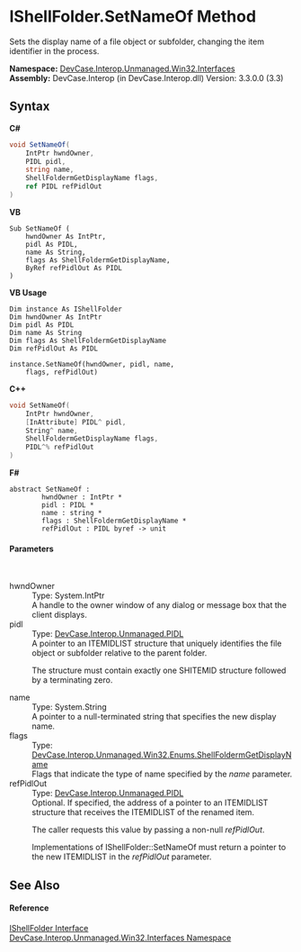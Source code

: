 # IShellFolder.SetNameOf Method 
 

Sets the display name of a file object or subfolder, changing the item identifier in the process.

**Namespace:**&nbsp;<a href="N_DevCase_Interop_Unmanaged_Win32_Interfaces">DevCase.Interop.Unmanaged.Win32.Interfaces</a><br />**Assembly:**&nbsp;DevCase.Interop (in DevCase.Interop.dll) Version: 3.3.0.0 (3.3)

## Syntax

**C#**<br />
``` C#
void SetNameOf(
	IntPtr hwndOwner,
	PIDL pidl,
	string name,
	ShellFoldermGetDisplayName flags,
	ref PIDL refPidlOut
)
```

**VB**<br />
``` VB
Sub SetNameOf ( 
	hwndOwner As IntPtr,
	pidl As PIDL,
	name As String,
	flags As ShellFoldermGetDisplayName,
	ByRef refPidlOut As PIDL
)
```

**VB Usage**<br />
``` VB Usage
Dim instance As IShellFolder
Dim hwndOwner As IntPtr
Dim pidl As PIDL
Dim name As String
Dim flags As ShellFoldermGetDisplayName
Dim refPidlOut As PIDL

instance.SetNameOf(hwndOwner, pidl, name, 
	flags, refPidlOut)
```

**C++**<br />
``` C++
void SetNameOf(
	IntPtr hwndOwner, 
	[InAttribute] PIDL^ pidl, 
	String^ name, 
	ShellFoldermGetDisplayName flags, 
	PIDL^% refPidlOut
)
```

**F#**<br />
``` F#
abstract SetNameOf : 
        hwndOwner : IntPtr * 
        pidl : PIDL * 
        name : string * 
        flags : ShellFoldermGetDisplayName * 
        refPidlOut : PIDL byref -> unit 

```


#### Parameters
&nbsp;<dl><dt>hwndOwner</dt><dd>Type: System.IntPtr<br />A handle to the owner window of any dialog or message box that the client displays.</dd><dt>pidl</dt><dd>Type: <a href="T_DevCase_Interop_Unmanaged_PIDL">DevCase.Interop.Unmanaged.PIDL</a><br />A pointer to an ITEMIDLIST structure that uniquely identifies the file object or subfolder relative to the parent folder. 

 The structure must contain exactly one SHITEMID structure followed by a terminating zero.</dd><dt>name</dt><dd>Type: System.String<br />A pointer to a null-terminated string that specifies the new display name.</dd><dt>flags</dt><dd>Type: <a href="T_DevCase_Interop_Unmanaged_Win32_Enums_ShellFoldermGetDisplayName">DevCase.Interop.Unmanaged.Win32.Enums.ShellFoldermGetDisplayName</a><br />Flags that indicate the type of name specified by the *name* parameter.</dd><dt>refPidlOut</dt><dd>Type: <a href="T_DevCase_Interop_Unmanaged_PIDL">DevCase.Interop.Unmanaged.PIDL</a><br />Optional. If specified, the address of a pointer to an ITEMIDLIST structure that receives the ITEMIDLIST of the renamed item. 

 The caller requests this value by passing a non-null *refPidlOut*. 

 Implementations of IShellFolder::SetNameOf must return a pointer to the new ITEMIDLIST in the *refPidlOut* parameter.</dd></dl>

## See Also


#### Reference
<a href="T_DevCase_Interop_Unmanaged_Win32_Interfaces_IShellFolder">IShellFolder Interface</a><br /><a href="N_DevCase_Interop_Unmanaged_Win32_Interfaces">DevCase.Interop.Unmanaged.Win32.Interfaces Namespace</a><br />